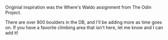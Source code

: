 Originial inspiration was the Where's Waldo assignment from The Odin Project.

There are over 800 boulders in the DB, and I'll be adding more as time goes on. If you have a favorite climbing area that isn't here, let me know and I can add it!
